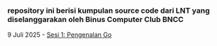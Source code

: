 ### repository ini berisi kumpulan source code dari LNT yang diselanggarakan oleh Binus Computer Club BNCC

9 Juli 2025 - [Sesi 1: Pengenalan Go](https://github.com/syaifuladala/lnt-bncc-2025/tree/main/Day1)
